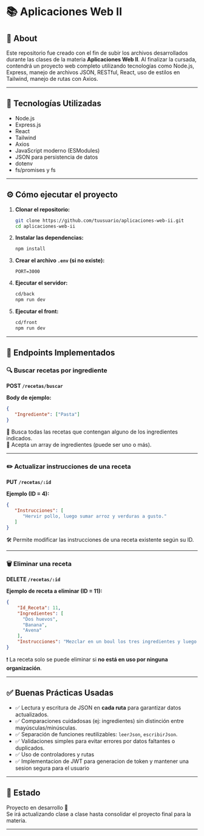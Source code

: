 # 📚 Aplicaciones Web II

## 📖 About

Este repositorio fue creado con el fin de subir los archivos desarrollados durante las clases de la materia **Aplicaciones Web II**. Al finalizar la cursada, contendrá un proyecto web completo utilizando tecnologías como Node.js, Express, manejo de archivos JSON, RESTful, React, uso de estilos en Tailwind, manejo de rutas con Axios.

---

## 🚀 Tecnologías Utilizadas

- Node.js
- Express.js
- React
- Tailwind
- Axios
- JavaScript moderno (ESModules)
- JSON para persistencia de datos
- dotenv
- fs/promises y fs

---

## ⚙️ Cómo ejecutar el proyecto

1. **Clonar el repositorio:**
   ```bash
   git clone https://github.com/tuusuario/aplicaciones-web-ii.git
   cd aplicaciones-web-ii
   ```

2. **Instalar las dependencias:**
   ```bash
   npm install
   ```

3. **Crear el archivo `.env` (si no existe):**
   ```
   PORT=3000
   ```

4. **Ejecutar el servidor:**
   ```bash
   cd/back
   npm run dev
   ```

5. **Ejecutar el front:**
   ```bash
   cd/front
   npm run dev
   ```
---

## 📌 Endpoints Implementados

### 🔍 Buscar recetas por ingrediente  
**POST `/recetas/buscar`**

**Body de ejemplo:**
```json
{
   "Ingrediente": ["Pasta"]
}
```

🔎 Busca todas las recetas que contengan alguno de los ingredientes indicados.  
📌 Acepta un array de ingredientes (puede ser uno o más).

---

### ✏️ Actualizar instrucciones de una receta  
**PUT `/recetas/:id`**

**Ejemplo (ID = 4):**
```json
{
   "Instrucciones": [
      "Hervir pollo, luego sumar arroz y verduras a gusto."
   ]
}
```

🛠 Permite modificar las instrucciones de una receta existente según su ID.

---

### 🗑️ Eliminar una receta  
**DELETE `/recetas/:id`**

**Ejemplo de receta a eliminar (ID = 11):**
```json
{
    "Id_Receta": 11,
    "Ingredientes": [
      "Dos huevos",
      "Banana",
      "Avena"
    ],
    "Instrucciones": "Mezclar en un boul los tres ingredientes y luego ir llevando el contenido a un sartén hasta que tomen color dorado."
}
```

❗ La receta solo se puede eliminar si **no está en uso por ninguna organización**.

---

## ✅ Buenas Prácticas Usadas

- ✅ Lectura y escritura de JSON en **cada ruta** para garantizar datos actualizados.
- ✅ Comparaciones cuidadosas (ej: ingredientes) sin distinción entre mayúsculas/minúsculas.
- ✅ Separación de funciones reutilizables: `leerJson`, `escribirJson`.
- ✅ Validaciones simples para evitar errores por datos faltantes o duplicados.
- ✅ Uso de controladores y rutas 
- ✅ Implementacion de JWT para generacion de token y mantener una sesion segura para el usuario

---

## 📅 Estado

Proyecto en desarrollo 🚧  
Se irá actualizando clase a clase hasta consolidar el proyecto final para la materia.

---
